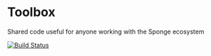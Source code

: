 # Toolbox

Shared code useful for anyone working with the Sponge ecosystem

[![Build Status](https://travis-ci.org/AlmuraDev/Toolbox.svg?branch=master)](https://travis-ci.org/AlmuraDev/Toolbox)
